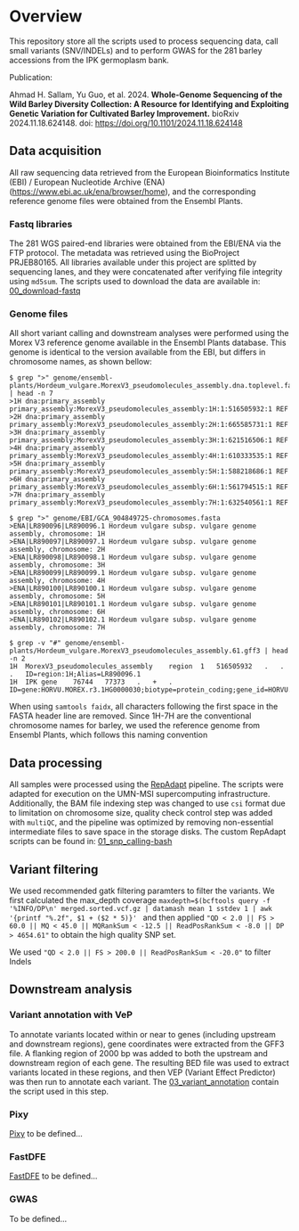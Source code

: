 # Overview

This repository store all the scripts used to process sequencing data, call small variants (SNV/INDELs) and to perform GWAS for the 281 barley accessions from the IPK germoplasm bank.

Publication:

Ahmad H. Sallam, Yu Guo, et al. 2024. **Whole-Genome Sequencing of the Wild Barley Diversity Collection: A Resource for Identifying and Exploiting Genetic Variation for Cultivated Barley Improvement.** bioRxiv 2024.11.18.624148. doi: https://doi.org/10.1101/2024.11.18.624148


## Data acquisition

All raw sequencing data retrieved from the European Bioinformatics Institute (EBI) / European Nucleotide Archive (ENA) (https://www.ebi.ac.uk/ena/browser/home), and the corresponding reference genome files were obtained from the Ensembl Plants.

### Fastq libraries

The 281 WGS paired-end libraries were obtained from the EBI/ENA via the FTP protocol. The metadata was retrieved using the BioProject PRJEB80165. All libraries available under this project are splitted by sequencing lanes, and they were concatenated after verifying file integrity using ```md5sum```. The scripts used to download the data are available in: [00_download-fastq](https://github.com/SteffensonLab/SNP_calling/tree/main/00_download-fastq)

### Genome files

All short variant calling and downstream analyses were performed using the Morex V3 reference genome available in the Ensembl Plants database. This genome is identical to the version available from the EBI, but differs in chromosome names, as shown bellow:

```text
$ grep ">" genome/ensembl-plants/Hordeum_vulgare.MorexV3_pseudomolecules_assembly.dna.toplevel.fa | head -n 7
>1H dna:primary_assembly primary_assembly:MorexV3_pseudomolecules_assembly:1H:1:516505932:1 REF
>2H dna:primary_assembly primary_assembly:MorexV3_pseudomolecules_assembly:2H:1:665585731:1 REF
>3H dna:primary_assembly primary_assembly:MorexV3_pseudomolecules_assembly:3H:1:621516506:1 REF
>4H dna:primary_assembly primary_assembly:MorexV3_pseudomolecules_assembly:4H:1:610333535:1 REF
>5H dna:primary_assembly primary_assembly:MorexV3_pseudomolecules_assembly:5H:1:588218686:1 REF
>6H dna:primary_assembly primary_assembly:MorexV3_pseudomolecules_assembly:6H:1:561794515:1 REF
>7H dna:primary_assembly primary_assembly:MorexV3_pseudomolecules_assembly:7H:1:632540561:1 REF

$ grep ">" genome/EBI/GCA_904849725-chromosomes.fasta 
>ENA|LR890096|LR890096.1 Hordeum vulgare subsp. vulgare genome assembly, chromosome: 1H
>ENA|LR890097|LR890097.1 Hordeum vulgare subsp. vulgare genome assembly, chromosome: 2H
>ENA|LR890098|LR890098.1 Hordeum vulgare subsp. vulgare genome assembly, chromosome: 3H
>ENA|LR890099|LR890099.1 Hordeum vulgare subsp. vulgare genome assembly, chromosome: 4H
>ENA|LR890100|LR890100.1 Hordeum vulgare subsp. vulgare genome assembly, chromosome: 5H
>ENA|LR890101|LR890101.1 Hordeum vulgare subsp. vulgare genome assembly, chromosome: 6H
>ENA|LR890102|LR890102.1 Hordeum vulgare subsp. vulgare genome assembly, chromosome: 7H

$ grep -v "#" genome/ensembl-plants/Hordeum_vulgare.MorexV3_pseudomolecules_assembly.61.gff3 | head -n 2
1H	MorexV3_pseudomolecules_assembly	region	1	516505932	.	.	.	ID=region:1H;Alias=LR890096.1
1H	IPK	gene	76744	77373	.	+	.	ID=gene:HORVU.MOREX.r3.1HG0000030;biotype=protein_coding;gene_id=HORVU.MOREX.r3.1HG0000030;logic_name=ipk_genes_hc
```

When using ```samtools faidx```, all characters following the first space in the FASTA header line are removed. Since 1H-7H are the conventional chromosome names for barley, we used the reference genome from Ensembl Plants, which follows this naming convention

## Data processing

All samples were processed using the [RepAdapt](https://github.com/RepAdapt/snp_calling_simple) pipeline. The scripts were adapted for execution on the UMN-MSI supercomputing infrastructure. Additionally, the BAM file indexing step was changed to use ```csi``` format due to limitation on chromosome size, quality check control step was added with ```multiQC```, and the pipeline was optimized by removing non-essential intermediate files to save space in the storage disks. The custom RepAdapt scripts can be found in: [01_snp_calling-bash](https://github.com/SteffensonLab/SNP_calling/tree/main/01_snp_calling-bash)

## Variant filtering

We used recommended gatk filtering paramters to filter the variants.
We first calculated the max_depth coverage 
```maxdepth=$(bcftools query -f '%INFO/DP\n' merged.sorted.vcf.gz | datamash mean 1 sstdev 1 | awk '{printf "%.2f", $1 + ($2 * 5)}' ```
and then applied  ```"QD < 2.0 || FS > 60.0 || MQ < 45.0 || MQRankSum < -12.5 || ReadPosRankSum < -8.0 || DP > 4654.61"``` to obtain the high quality SNP set. 

We used ```"QD < 2.0 || FS > 200.0 || ReadPosRankSum < -20.0"``` to filter Indels

## Downstream analysis

### Variant annotation with VeP

To annotate variants located within or near to genes (including upstream and downstream regions), gene coordinates were extracted from the GFF3 file. A flanking region of 2000 bp was added to both the upstream and downstream region of each gene. The resulting BED file was used to extract variants located in these regions, and then VEP (Variant Effect Predictor) was then run to annotate each variant. The [03_variant_annotation](https://github.com/SteffensonLab/SNP_calling/tree/main/03_variant_annotation) contain the script used in this step.

### Pixy

[Pixy](https://pixy.readthedocs.io/en/latest/index.html) to be defined...

### FastDFE

[FastDFE](https://fastdfe.readthedocs.io/en/latest/index.html) to be defined...

### GWAS

To be defined...

